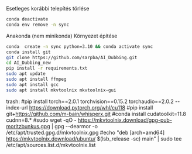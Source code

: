 Esetleges korábbi telepítés törlése

```bash
conda deactivate
conda env remove -n sync
```

Anakonda (nem minikonda) Környezet építése

```bash
conda  create -n sync python=3.10 && conda activate sync
conda install git
git clone https://github.com/sarpba/AI_Dubbing.git
cd AI_Dubbing_new
pip install -r requirements.txt
sudo apt update
sudo apt install ffmpeg
sudo apt install gcc
sudo apt install mkvtoolnix mkvtoolnix-gui
```

trash:
#pip install torch==2.0.1 torchvision==0.15.2 torchaudio==2.0.2 --index-url https://download.pytorch.org/whl/cu118
#pip install git+https://github.com/m-bain/whisperx.git
#conda install cudatoolkit=11.8 cudnn=8.*
#sudo wget -qO - https://mkvtoolnix.download/gpg-pub-moritzbunkus.gpg | gpg --dearmor -o /etc/apt/trusted.gpg.d/mkvtoolnix.gpg
#echo "deb [arch=amd64] https://mkvtoolnix.download/ubuntu/ $(lsb_release -sc) main" | sudo tee /etc/apt/sources.list.d/mkvtoolnix.list